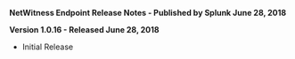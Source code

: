**NetWitness Endpoint Release Notes - Published by Splunk June 28, 2018**


**Version 1.0.16 - Released June 28, 2018**

* Initial Release
